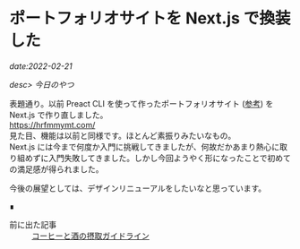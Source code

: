 # ポートフォリオサイトを Next.js で換装した

*date:2022-02-21*

*desc> 今日のやつ*

表題通り。以前 Preact CLI を使って作ったポートフォリオサイト ([参考](/20180606)) を Next.js で作り直しました。  
https://hrfmmymt.com/  
見た目、機能は以前と同様です。ほとんど素振りみたいなもの。  
Next.js には今まで何度か入門に挑戦してきましたが、何故だかあまり熱心に取り組めずに入門失敗してきました。しかし今回ようやく形になったことで初めての満足感が得られました。

今後の展望としては、デザインリニューアルをしたいなと思っています。
<footer class="post-footer">&#8718;</footer><nav class="post-recent"><dl><dt>前に出た記事</dt><dd><a href="intake-guideline">コーヒーと酒の摂取ガイドライン</a></dd></dl></nav>
